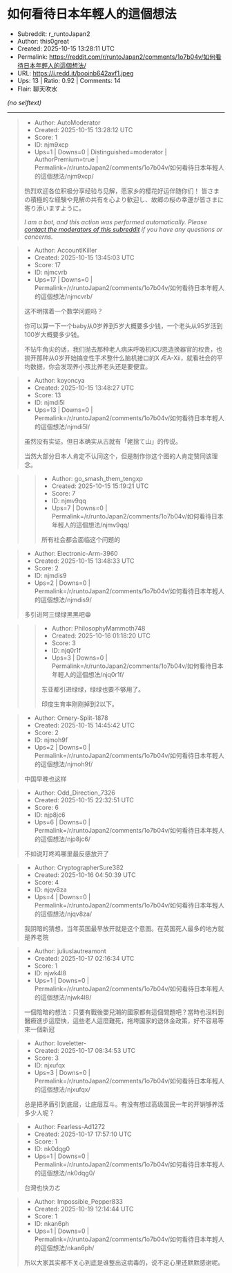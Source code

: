 # 如何看待日本年輕人的這個想法

- Subreddit: r_runtoJapan2
- Author: this0great
- Created: 2025-10-15 13:28:11 UTC
- Permalink: https://reddit.com/r/runtoJapan2/comments/1o7b04v/如何看待日本年輕人的這個想法/
- URL: https://i.redd.it/booinb642avf1.jpeg
- Ups: 13 | Ratio: 0.92 | Comments: 14
- Flair: 聊天吹水

_(no selftext)_

---

> - Author: AutoModerator
> - Created: 2025-10-15 13:28:12 UTC
> - Score: 1
> - ID: njm9xcp
> - Ups=1 | Downs=0 | Distinguished=moderator | AuthorPremium=true | Permalink=/r/runtoJapan2/comments/1o7b04v/如何看待日本年輕人的這個想法/njm9xcp/
>
> 热烈欢迎各位积极分享经验与见解，愿家乡的樱花好运伴随你们！
> 皆さまの積極的な経験や見解の共有を心より歓迎し、故郷の桜の幸運が皆さまに寄り添いますように。
> 
> *I am a bot, and this action was performed automatically. Please [contact the moderators of this subreddit](/message/compose/?to=/r/runtoJapan2) if you have any questions or concerns.*

> - Author: AccountlKiller
> - Created: 2025-10-15 13:45:03 UTC
> - Score: 17
> - ID: njmcvrb
> - Ups=17 | Downs=0 | Permalink=/r/runtoJapan2/comments/1o7b04v/如何看待日本年輕人的這個想法/njmcvrb/
>
> 这不明摆着一个数学问题吗？
> 
> 你可以算一下一个baby从0岁养到5岁大概要多少钱，一个老头从95岁活到100岁大概要多少钱。
> 
> 不钻牛角尖的话，我们抛去那种老人病床呼吸机ICU恩造换器官的权贵，也抛开那种从0岁开始搞变性手术整什么脑机接口的X ÆA-Xii，就看社会的平均数据，你会发现养小孩比养老头还是要便宜。

> - Author: koyoncya
> - Created: 2025-10-15 13:48:27 UTC
> - Score: 13
> - ID: njmdi5l
> - Ups=13 | Downs=0 | Permalink=/r/runtoJapan2/comments/1o7b04v/如何看待日本年輕人的這個想法/njmdi5l/
>
> 虽然没有实证。但日本确实从古就有「姥捨て山」的传说。
> 
> 当然大部分日本人肯定不认同这个，但是制作你这个图的人肯定赞同该理念。

>> - Author: go_smash_them_tengxp
>> - Created: 2025-10-15 15:19:21 UTC
>> - Score: 7
>> - ID: njmv9qq
>> - Ups=7 | Downs=0 | Permalink=/r/runtoJapan2/comments/1o7b04v/如何看待日本年輕人的這個想法/njmv9qq/
>>
>> 所有社会都会面临这个问题的

> - Author: Electronic-Arm-3960
> - Created: 2025-10-15 13:48:33 UTC
> - Score: 2
> - ID: njmdis9
> - Ups=2 | Downs=0 | Permalink=/r/runtoJapan2/comments/1o7b04v/如何看待日本年輕人的這個想法/njmdis9/
>
> 多引进阿三绿绿黑黑吧😁

>> - Author: PhilosophyMammoth748
>> - Created: 2025-10-16 01:18:20 UTC
>> - Score: 3
>> - ID: njq0r1f
>> - Ups=3 | Downs=0 | Permalink=/r/runtoJapan2/comments/1o7b04v/如何看待日本年輕人的這個想法/njq0r1f/
>>
>> 东亚都引进绿绿，绿绿也要不够用了。
>> 
>> 印度生育率刚刚掉到2以下。

> - Author: Ornery-Split-1878
> - Created: 2025-10-15 14:45:42 UTC
> - Score: 2
> - ID: njmoh9f
> - Ups=2 | Downs=0 | Permalink=/r/runtoJapan2/comments/1o7b04v/如何看待日本年輕人的這個想法/njmoh9f/
>
> 中国早晚也这样

> - Author: Odd_Direction_7326
> - Created: 2025-10-15 22:32:51 UTC
> - Score: 6
> - ID: njp8jc6
> - Ups=6 | Downs=0 | Permalink=/r/runtoJapan2/comments/1o7b04v/如何看待日本年輕人的這個想法/njp8jc6/
>
> 不如说叮咚鸡哪里最反感放开了

> - Author: CryptographerSure382
> - Created: 2025-10-16 04:50:39 UTC
> - Score: 4
> - ID: njqv8za
> - Ups=4 | Downs=0 | Permalink=/r/runtoJapan2/comments/1o7b04v/如何看待日本年輕人的這個想法/njqv8za/
>
> 我阴暗的猜想，当年英国最早放开就是这个意图。在英国死人最多的地方就是养老院

> - Author: juliuslautreamont
> - Created: 2025-10-17 02:16:34 UTC
> - Score: 1
> - ID: njwk4l8
> - Ups=1 | Downs=0 | Permalink=/r/runtoJapan2/comments/1o7b04v/如何看待日本年輕人的這個想法/njwk4l8/
>
> 一個陰暗的想法：只要有戰後嬰兒潮的國家都有這個問題吧？當時也沒料到醫療進步這麼快，這些老人這麼難死，拖垮國家的退休金政策，好不容易等來一個新冠

> - Author: loveletter-
> - Created: 2025-10-17 08:34:53 UTC
> - Score: 3
> - ID: njxufqx
> - Ups=3 | Downs=0 | Permalink=/r/runtoJapan2/comments/1o7b04v/如何看待日本年輕人的這個想法/njxufqx/
>
> 总是把矛盾引到底层，让底层互斗。有没有想过高级国民一年的开销够养活多少人呢？

> - Author: Fearless-Ad1272
> - Created: 2025-10-17 17:57:10 UTC
> - Score: 1
> - ID: nk0dqg0
> - Ups=1 | Downs=0 | Permalink=/r/runtoJapan2/comments/1o7b04v/如何看待日本年輕人的這個想法/nk0dqg0/
>
> 台灣也快ㄌㄜ

> - Author: Impossible_Pepper833
> - Created: 2025-10-19 12:14:44 UTC
> - Score: 1
> - ID: nkan6ph
> - Ups=1 | Downs=0 | Permalink=/r/runtoJapan2/comments/1o7b04v/如何看待日本年輕人的這個想法/nkan6ph/
>
> 所以大家其实都不关心到底是谁整出这病毒的，说不定心里还默默感谢呢。
